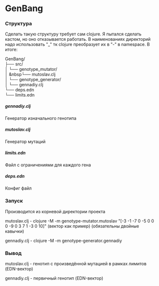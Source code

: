 # GenBang

### Структура
Сделать такую структуру требует сам clojure. Я пытался сделать кастом, но оно отказывается работать. В наименованиях директорий надо использовать "_" тк clojure преобразует их в "-" в namespace.
В итоге:

GenBang/ <br>
├── src/ <br>
│   └── genotype_mutator/ <br>
│  &nbsp└── mutoslav.clj <br>
│   └── genotype_generator/ <br>
│       └── gennadiy.clj <br>
└── deps.edn <br>
└── limits.edn <br>

##### gennadiy.clj
Генератор изначального генотипа

##### mutoslav.clj
Генератор мутаций

##### limits.edn
Файл с ограничениями для каждого гена

##### deps.edn
Конфиг файл

### Запуск
Производится из корневой директории проекта

mutoslav.clj - clojure -M -m genotype-mutator.mutoslav \"[-3 -1 -7 0 -5 0 0 0 -9 0 3 7 1 -3 0 10]\" (вектор как пример) (обязательны двойные кавычки)

gennadiy.clj - clojure -M -m genotype-generator.gennadiy

### Вывод

mutoslav.clj - генотип с произведённой мутацией в рамках лимитов (EDN-вектор)

gennadiy.clj - первичный генотип (EDN-вектор)
